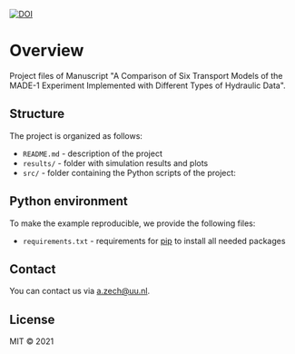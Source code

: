[![DOI](https://zenodo.org/badge/329326997.svg)](https://zenodo.org/badge/latestdoi/329326997)

# Overview

Project files of Manuscript "A Comparison of Six Transport Models of the MADE-1 Experiment Implemented with Different Types of Hydraulic Data". 

## Structure

The project is organized as follows:

- `README.md` - description of the project
- `results/` - folder with simulation results and plots
- `src/` - folder containing the Python scripts of the project:

## Python environment

To make the example reproducible, we provide the following files:
- `requirements.txt` - requirements for [pip](https://pip.pypa.io/en/stable/user_guide/#requirements-files) to install all needed packages

## Contact

You can contact us via <a.zech@uu.nl>.

## License

MIT © 2021
